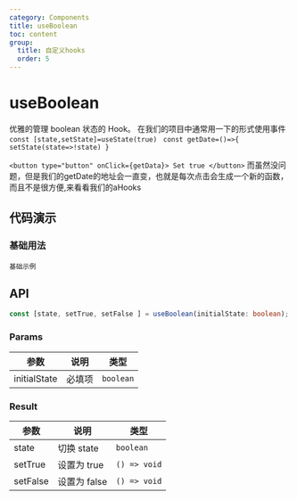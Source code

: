 ```yaml
---
category: Components
title: useBoolean
toc: content
group:
  title: 自定义hooks
  order: 5
---
```


# useBoolean

优雅的管理 boolean 状态的 Hook。
在我们的项目中通常用一下的形式使用事件
`const [state,setState]=useState(true)`
`
const getDate=()=>{
  setState(state=>!state)
}`

`<button type="button" onClick={getData}>
          Set true
        </button>`
而虽然没问题，但是我们的getDate的地址会一直变，也就是每次点击会生成一个新的函数，而且不是很方便,来看看我们的aHooks

## 代码演示

### 基础用法

<code src="./demo/demo1.tsx">基础示例</code>

## API

```typescript
const [state, setTrue, setFalse ] = useBoolean(initialState: boolean);
```

### Params

| 参数         | 说明   | 类型      |
| ------------ | ------ | --------- |
| initialState | 必填项 | `boolean` |

### Result

| 参数     | 说明         | 类型         |
| -------- | ------------ | ------------ |
| state    | 切换 state   | `boolean`    |
| setTrue  | 设置为 true  | `() => void` |
| setFalse | 设置为 false | `() => void` |
